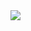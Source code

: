 <img src="https://img.shields.io/badge/Android-3DDC84?style=flat-square&logo=Instagram&logoColor=white"/>